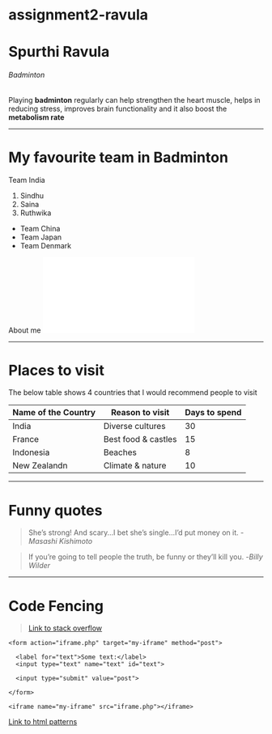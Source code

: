 # assignment2-ravula
# Spurthi Ravula
###### Badminton
Playing **badminton** regularly can help strengthen the heart muscle, helps in reducing stress, improves brain functionality and it also boost the **metabolism rate**

---

# My favourite team in Badminton
Team India
1. Sindhu
2. Saina
3. Ruthwika

*   Team China
*   Team Japan
*   Team Denmark

About me ![Click to see who am I](AboutMe.md)

---

# Places to visit
The below table shows 4 countries that I would recommend people to visit

| Name of the Country | Reason to visit | Days to spend |
|---------------------|-----------------|---------------|
| India               | Diverse cultures| 30            |
| France              | Best food & castles | 15        |
| Indonesia           | Beaches          |  8           |
| New Zealandn        | Climate & nature | 10           |

---

# Funny quotes
> She’s strong! And scary…I bet she’s single…I’d put money on it.
-*Masashi Kishimoto*

> If you’re going to tell people the truth, be funny or they’ll kill you.
-*Billy Wilder*

---

# Code Fencing

>[Link to stack overflow](https://stackoverflow.com/questions/tagged/html)

```
<form action="iframe.php" target="my-iframe" method="post">
			
  <label for="text">Some text:</label>
  <input type="text" name="text" id="text">
			
  <input type="submit" value="post">
			
</form>
		
<iframe name="my-iframe" src="iframe.php"></iframe>
```

[Link to html patterns](https://css-tricks.com/snippets/html/post-data-to-an-iframe/)
